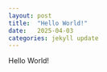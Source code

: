 ```yaml
---
layout: post
title:  "Hello World!"
date:   2025-04-03
categories: jekyll update
---
```

Hello World!